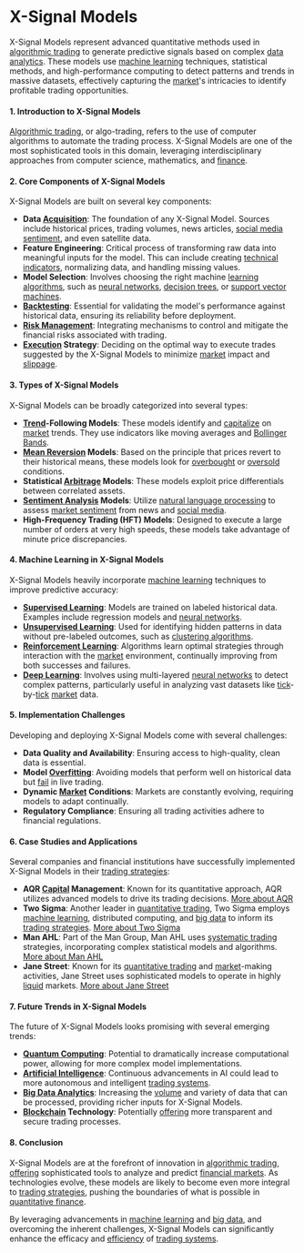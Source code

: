 # X-Signal Models

X-Signal Models represent advanced quantitative methods used in [algorithmic trading](../a/algorithmic_trading.md) to generate predictive signals based on complex [data analytics](../d/data_analytics.md). These models use [machine learning](../m/machine_learning.md) techniques, statistical methods, and high-performance computing to detect patterns and trends in massive datasets, effectively capturing the [market](../m/market.md)'s intricacies to identify profitable trading opportunities. 

#### 1. Introduction to X-Signal Models
[Algorithmic trading](../a/algorithmic_trading.md), or algo-trading, refers to the use of computer algorithms to automate the trading process. X-Signal Models are one of the most sophisticated tools in this domain, leveraging interdisciplinary approaches from computer science, mathematics, and [finance](../f/finance.md).

#### 2. Core Components of X-Signal Models
X-Signal Models are built on several key components:

- **Data [Acquisition](../a/acquisition.md)**: The foundation of any X-Signal Model. Sources include historical prices, trading volumes, news articles, [social media sentiment](../s/social_media_sentiment.md), and even satellite data.
- **Feature Engineering**: Critical process of transforming raw data into meaningful inputs for the model. This can include creating [technical indicators](../t/technical_indicators.md), normalizing data, and handling missing values.
- **Model Selection**: Involves choosing the right machine [learning algorithms](../l/learning_algorithms_in_trading.md), such as [neural networks](../n/neural_networks_in_trading.md), [decision trees](../d/decision_trees.md), or [support vector machines](../s/support_vector_machines_in_trading.md).
- **[Backtesting](../b/backtesting.md)**: Essential for validating the model's performance against historical data, ensuring its reliability before deployment.
- **[Risk Management](../r/risk_management.md)**: Integrating mechanisms to control and mitigate the financial risks associated with trading.
- **[Execution](../e/execution.md) Strategy**: Deciding on the optimal way to execute trades suggested by the X-Signal Models to minimize [market](../m/market.md) impact and [slippage](../s/slippage.md).

#### 3. Types of X-Signal Models
X-Signal Models can be broadly categorized into several types:

- **[Trend](../t/trend.md)-Following Models**: These models identify and [capitalize](../c/capitalize.md) on [market](../m/market.md) trends. They use indicators like moving averages and [Bollinger Bands](../b/bollinger_bands.md).
- **[Mean Reversion](../m/mean_reversion.md) Models**: Based on the principle that prices revert to their historical means, these models look for [overbought](../o/overbought.md) or [oversold](../o/oversold.md) conditions.
- **Statistical [Arbitrage](../a/arbitrage.md) Models**: These models exploit price differentials between correlated assets.
- **[Sentiment Analysis](../s/sentiment_analysis.md) Models**: Utilize [natural language processing](../n/natural_language_processing_(nlp)_in_trading.md) to assess [market sentiment](../m/market_sentiment.md) from news and [social media](../s/social_media.md).
- **High-Frequency Trading (HFT) Models**: Designed to execute a large number of orders at very high speeds, these models take advantage of minute price discrepancies.

#### 4. Machine Learning in X-Signal Models
X-Signal Models heavily incorporate [machine learning](../m/machine_learning.md) techniques to improve predictive accuracy:

- **[Supervised Learning](../s/supervised_learning.md)**: Models are trained on labeled historical data. Examples include regression models and [neural networks](../n/neural_networks_in_trading.md).
- **[Unsupervised Learning](../u/unsupervised_learning.md)**: Used for identifying hidden patterns in data without pre-labeled outcomes, such as [clustering algorithms](../c/clustering_algorithms.md).
- **[Reinforcement Learning](../r/reinforcement_learning.md)**: Algorithms learn optimal strategies through interaction with the [market](../m/market.md) environment, continually improving from both successes and failures.
- **[Deep Learning](../d/deep_learning.md)**: Involves using multi-layered [neural networks](../n/neural_networks_in_trading.md) to detect complex patterns, particularly useful in analyzing vast datasets like [tick](../t/tick.md)-by-[tick](../t/tick.md) [market](../m/market.md) data.

#### 5. Implementation Challenges
Developing and deploying X-Signal Models come with several challenges:

- **Data Quality and Availability**: Ensuring access to high-quality, clean data is essential.
- **Model [Overfitting](../o/overfitting.md)**: Avoiding models that perform well on historical data but [fail](../f/fail.md) in live trading.
- **Dynamic [Market](../m/market.md) Conditions**: Markets are constantly evolving, requiring models to adapt continually.
- **Regulatory Compliance**: Ensuring all trading activities adhere to financial regulations.

#### 6. Case Studies and Applications
Several companies and financial institutions have successfully implemented X-Signal Models in their [trading strategies](../t/trading_strategies.md):

- **AQR [Capital](../c/capital.md) Management**: Known for its quantitative approach, AQR utilizes advanced models to drive its trading decisions. [More about AQR](https://www.aqrcapital.com/)
- **Two Sigma**: Another leader in [quantitative trading](../q/quantitative_trading.md), Two Sigma employs [machine learning](../m/machine_learning.md), distributed computing, and [big data](../b/big_data_in_trading.md) to inform its [trading strategies](../t/trading_strategies.md). [More about Two Sigma](https://www.twosigma.com/)
- **Man AHL**: Part of the Man Group, Man AHL uses [systematic trading](../s/systematic_trading.md) strategies, incorporating complex statistical models and algorithms. [More about Man AHL](https://www.man.com/ahl)
- **Jane Street**: Known for its [quantitative trading](../q/quantitative_trading.md) and [market](../m/market.md)-making activities, Jane Street uses sophisticated models to operate in highly [liquid](../l/liquid.md) markets. [More about Jane Street](https://www.janestreet.com/)

#### 7. Future Trends in X-Signal Models
The future of X-Signal Models looks promising with several emerging trends:

- **[Quantum Computing](../q/quantum_computing_in_trading.md)**: Potential to dramatically increase computational power, allowing for more complex model implementations.
- **[Artificial Intelligence](../a/artificial_intelligence_in_trading.md)**: Continuous advancements in AI could lead to more autonomous and intelligent [trading systems](../t/trading_systems.md).
- **[Big Data Analytics](../b/big_data_analytics_in_trading.md)**: Increasing the [volume](../v/volume.md) and variety of data that can be processed, providing richer inputs for X-Signal Models.
- **[Blockchain](../b/blockchain_in_trading.md) Technology**: Potentially [offering](../o/offering.md) more transparent and secure trading processes.

#### 8. Conclusion
X-Signal Models are at the forefront of innovation in [algorithmic trading](../a/algorithmic_trading.md), [offering](../o/offering.md) sophisticated tools to analyze and predict [financial markets](../f/financial_market.md). As technologies evolve, these models are likely to become even more integral to [trading strategies](../t/trading_strategies.md), pushing the boundaries of what is possible in [quantitative finance](../q/quantitative_finance.md).

By leveraging advancements in [machine learning](../m/machine_learning.md) and [big data](../b/big_data_in_trading.md), and overcoming the inherent challenges, X-Signal Models can significantly enhance the efficacy and [efficiency](../e/efficiency.md) of [trading systems](../t/trading_systems.md).
